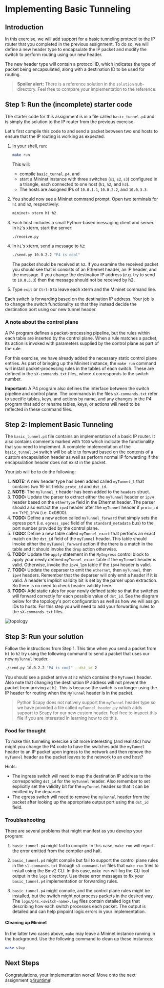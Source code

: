 # Implementing Basic Tunneling

## Introduction

In this exercise, we will add support for a basic tunneling protocol
to the IP router that you completed in the previous assignment. To do so,
we will define a new header type to encapsulate the IP packet and 
modify the switch to perform routing using our new header.

The new header type will contain a protocol ID, which indicates the type
of packet being encapsulated, along with a destination ID to be used for
routing.

> **Spoiler alert:** There is a reference solution in the `solution`
> sub-directory. Feel free to compare your implementation to the
> reference.

## Step 1: Run the (incomplete) starter code

The starter code for this assignment is in a file called `basic_tunnel.p4` 
and is simply the solution to the IP router from the previous exercise.

Let's first compile this code to and send a packet between two end hosts
to ensure that the IP routing is working as expected.

1. In your shell, run:
   ```bash
   make run
   ```
   This will:
   * compile `basic_tunnel.p4`, and
   * start a Mininet instance with three switches (`s1`, `s2`, `s3`)
     configured in a triangle, each connected to one host (`h1`, `h2`,
     and `h3`).
   * The hosts are assigned IPs of `10.0.1.1`, `10.0.2.2`, and `10.0.3.3`.

2. You should now see a Mininet command prompt. Open two terminals
for `h1` and `h2`, respectively:
   ```bash
   mininet> xterm h1 h2
   ```
3. Each host includes a small Python-based messaging client and
server. In `h2`'s xterm, start the server:
   ```bash
   ./receive.py
   ```
4. In `h1`'s xterm, send a message to `h2`:
   ```bash
   ./send.py 10.0.2.2 "P4 is cool"
   ```
   The packet should be received at `h2`. If you examine the received
   packet you should see that is consists of an Ethernet header, an IP
   header, and the message. If you change the destination IP address
   (e.g. try to send to `10.0.3.3`) then the message should not be 
   received by h2.
5. Type `exit` or `Ctrl-D` to leave each xterm and the Mininet command line.

Each switch is forwarding based on the destination IP address. Your
job is to change the switch functionality so that they instead decide
the destination port using our new tunnel header.

### A note about the control plane

A P4 program defines a packet-processing pipeline, but the rules
within each table are inserted by the control plane. When a rule
matches a packet, its action is invoked with parameters supplied by
the control plane as part of the rule.

For this exercise, we have already added the necessary static control
plane entries. As part of bringing up the Mininet instance, the 
`make run` command will install packet-processing rules in the tables
of each switch. These are defined in the `sX-commands.txt` files, 
where `X` corresponds to the switch number.

**Important:** A P4 program also defines the interface between the
switch pipeline and control plane. The commands in the files
`sX-commands.txt` refer to specific tables, keys, and actions by name,
and any changes in the P4 program that add or rename tables, keys, or
actions will need to be reflected in these command files.

## Step 2: Implement Basic Tunneling

The `basic_tunnel.p4` file contains an implementation of a basic IP router.
It also contains comments marked with `TODO` which indicate the functionality
that you need to implement. A complete implementation of the `basic_tunnel.p4`
switch will be able to forward based on the contents of a custom encapsulation
header as well as perform normal IP forwarding if the encapsulation header
does not exist in the packet.

Your job will be to do the following:

1. **NOTE:** A new header type has been added called `myTunnel_t` that contains two 16-bit fields: `proto_id` and `dst_id`.
2. **NOTE:** The `myTunnel_t` header has been added to the `headers` struct.
2. **TODO:** Update the parser to extract either the `myTunnel` header or `ipv4` header based on the `etherType` field in the Ethernet header. The parser should also extract the `ipv4` header after the `myTunnel` header if `proto_id` == `TYPE_IPV4` (i.e. 0x0800).
3. **TODO:** Define a new action called `myTunnel_forward` that simply sets the egress port (i.e. `egress_spec` field of the `standard_metadata` bus) to the port number provided by the control plane.
4. **TODO:** Define a new table called `myTunnel_exact` that perfoms an exact match on the `dst_id` field of the `myTunnel` header. This table should invoke either the `myTunnel_forward` action if the there is a match in the table and it should invoke the `drop` action otherwise.
5. **TODO:** Update the `apply` statement in the `MyIngress` control block to apply your newly defined `myTunnel_exact` table if the `myTunnel` header is valid. Otherwise, invoke the `ipv4_lpm` table if the `ipv4` header is valid.
6. **TODO:** Update the deparser to emit the `ethernet`, then `myTunnel`, then `ipv4` headers. Remember that the deparser will only emit a header if it is valid. A header's implicit validity bit is set by the parser upon extraction. So there is no need to check header validity here.
7. **TODO:** Add static rules for your newly defined table so that the switches will forward correctly for each possible value of `dst_id`. See the diagram below for the topology's port configuration as well as how we will assign IDs to hosts. For this step you will need to add your forwarding rules to the `sX-commands.txt` files.

![topology](./topo.png)

## Step 3: Run your solution

Follow the instructions from Step 1. This time when you send a packet from
`h1` to `h2` try using the following command to send a packet that uses
our new `myTunnel` header.
```bash
./send.py 10.0.2.2 "P4 is cool" --dst_id 2
```

You should see a packet arrive at `h2` which contains the `MyTunnel` header.
Also note that changing the destination IP address will not prevent the packet
from arriving at `h2`. This is because the switch is no longer using the IP header for routing when the `MyTunnel` header is in the packet.

> Python Scapy does not natively support the `myTunnel` header 
> type so we have provided a file called `myTunnel_header.py` which 
> adds support to Scapy for our new custom header. Feel free to inspect
> this file if you are interested in learning how to do this.

### Food for thought

To make this tunneling exercise a bit more interesting (and realistic)
how might you change the P4 code to have the switches add the `myTunnel`
header to an IP packet upon ingress to the network and then remove the
`myTunnel` header as the packet leaves to the network to an end host?

Hints:

 - The ingress switch will need to map the destination IP address to the corresponding `dst_id` for the `myTunnel` header. Also remember to set explicitly set the validity bit for the `myTunnel` header so that it can be emitted by the deparser.
 - The egress switch will need to remove the `myTunnel` header from the packet after looking up the appropriate output port using the `dst_id` field.

### Troubleshooting

There are several problems that might manifest as you develop your program:

1. `basic_tunnel.p4` might fail to compile. In this case, `make run` will
report the error emitted from the compiler and halt.

2. `basic_tunnel.p4` might compile but fail to support the control plane
rules in the `s1-commands.txt` through `s3-command.txt` files that
`make run` tries to install using the Bmv2 CLI. In this case, `make run`
will log the CLI tool output in the `logs` directory. Use these error 
messages to fix your `basic_tunnel.p4` implementation or forwarding rules.

3. `basic_tunnel.p4` might compile, and the control plane rules might be
installed, but the switch might not process packets in the desired
way. The `logs/p4s.<switch-name>.log` files contain detailed logs
that describing how each switch processes each packet. The output is
detailed and can help pinpoint logic errors in your implementation.

#### Cleaning up Mininet

In the latter two cases above, `make` may leave a Mininet instance
running in the background. Use the following command to clean up
these instances:

```bash
make stop
```

## Next Steps

Congratulations, your implementation works! Move onto the next assignment
[p4runtime](../p4runtime)!

